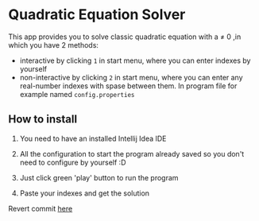 # Quadratic Equation Solver

This app provides you to solve classic quadratic equation with a ≠ 0 ,in which you have 2 methods:
- interactive by clicking `1` in start menu, where you can enter indexes by yourself
- non-interactive by clicking `2` in start menu, where you can enter any real-number indexes with spase between them. In program file for example named `config.properties` 

## How to install

1. You need to have an installed Intellij Idea IDE

2. All the configuration to start the program already saved so you don't need to configure by yourself :D

3. Just click green 'play' button to run the program

4. Paste your indexes and get the solution

Revert commit [here](https://github.com/romalitv/lab1_Methodologies/commit/0731d1ecd471cd309c4b320f204250b3f99e946f)